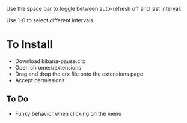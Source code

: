 Use the space bar to toggle between auto-refresh off and last interval.

Use 1-0 to select different intervals.

To Install
==========

* Download kibana-pause.crx
* Open chrome://extensions 
* Drag and drop the crx file onto the extensions page 
* Accept permissions

To Do
-----

* Funky behavior when clicking on the menu
